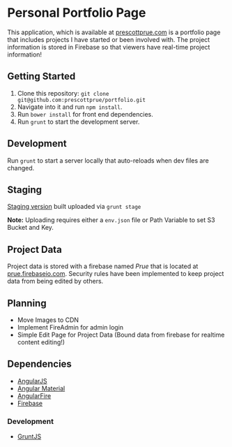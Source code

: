 # Personal Portfolio Page

  This application, which is available at [prescottprue.com](http://prescottprue.com) is a portfolio page that includes projects I have started or been involved with. The project information is stored in Firebase so that viewers have real-time project information!

## Getting Started

1. Clone this repository: `git clone git@github.com:prescottprue/portfolio.git`
2. Navigate into it and run `npm install`.
3. Run `bower install` for front end dependencies.
4. Run `grunt` to start the development server.

## Development

  Run `grunt` to start a server locally that auto-reloads when dev files are changed.

## Staging

  [Staging version](https://s3-us-west-2.amazonaws.com/prescottprue.com/staging/1.0.0/index.html) built uploaded via `grunt stage`

**Note:** Uploading requires either a `env.json` file or Path Variable to set S3 Bucket and Key.

## Project Data

  Project data is stored with a firebase named *Prue* that is located at [prue.firebaseio.com](https://prue.firebaseio.com). Security rules have been implemented to keep project data from being edited by others.

## Planning

* Move Images to CDN
* Implement FireAdmin for admin login
* Simple Edit Page for Project Data (Bound data from firebase for realtime content editing!)

## Dependencies

  * [AngularJS](http://angularjs.org)
  * [Angular Material](https://material.angularjs.org/#/)
  * [AngularFire](https://www.firebase.com/docs/web/libraries/angular/api.html)
  * [Firebase](http://firebase.com)

### Development

* [GruntJS](http://gruntjs.com)
